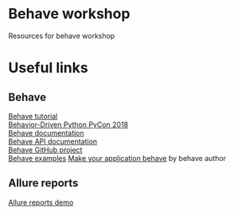 # Behave workshop
Resources for behave workshop

# Useful links
## Behave
[Behave tutorial](https://behave.readthedocs.io/en/latest/tutorial.html)  
[Behavior-Driven Python PyCon 2018](https://www.youtube.com/watch?v=EtIAbfCrsFI)  
[Behave documentation](https://behave.readthedocs.io/en/latest/)  
[Behave API documentation](https://behave.readthedocs.io/en/latest/api.html)  
[Behave GitHub project](https://github.com/behave/behave)  
[Behave examples](https://jenisys.github.io/behave.example/)
[Make your application behave](https://www.youtube.com/watch?v=u8BOKuNkmhg) by behave author
## Allure reports
[Allure reports demo](https://demo.qameta.io/allure/)  

